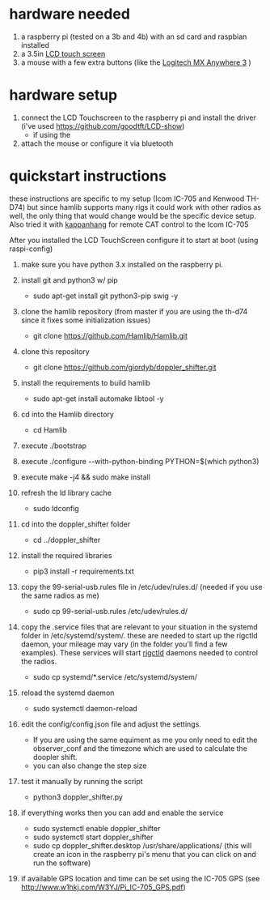 
# hardware needed

1. a raspberry pi (tested on a 3b and 4b) with an sd card and raspbian installed
2. a 3.5in [LCD touch screen](http://www.lcdwiki.com/3.5inch_RPi_Display
)
3. a mouse with a few extra buttons (like the [Logitech MX Anywhere 3](https://www.logitech.com/en-us/products/mice/mx-anywhere-3-for-business.910-006215.html) )

# hardware setup
1. connect the LCD Touchscreen to the raspberry pi and install the driver (i've used https://github.com/goodtft/LCD-show)
    * if using the 
2. attach the mouse or configure it via bluetooth 

# quickstart instructions

these instructions are specific to my setup (Icom IC-705 and Kenwood TH-D74) but since hamlib supports many rigs it could work with other radios as well, the only thing that would change would be the specific device setup.
Also tried it with [kappanhang](https://github.com/nonoo/kappanhang) for remote CAT control to the Icom IC-705

After you installed the LCD TouchScreen configure it to start at boot (using raspi-config)

1. make sure you have python 3.x installed on the raspberry pi.
2. install git and python3 w/ pip 
    + sudo apt-get install git python3-pip swig -y
3. clone the hamlib repository (from master if you are using the th-d74 since it fixes some initialization issues) 
    + git clone https://github.com/Hamlib/Hamlib.git
4. clone this repository 
    + git clone https://github.com/giordyb/doppler_shifter.git
5. install the requirements to build hamlib 
    + sudo apt-get install automake libtool -y
6. cd into the Hamlib directory 
    + cd Hamlib
7. execute ./bootstrap
8. execute ./configure --with-python-binding PYTHON=$(which python3)
9. execute make -j4 && sudo make install
10. refresh the ld library cache
    + sudo ldconfig
11. cd into the doppler_shifter folder 
    + cd ../doppler_shifter
12. install the required libraries 
    + pip3 install -r requirements.txt
13. copy the 99-serial-usb.rules file in /etc/udev/rules.d/ (needed if you use the same radios as me) 
    + sudo cp 99-serial-usb.rules /etc/udev/rules.d/
14. copy the .service files that are relevant to your situation in the systemd folder in /etc/systemd/system/. these are needed to start up the rigctld daemon, your mileage may vary (in the folder you'll find a few examples). These services will start [rigctld](https://www.mankier.com/1/rigctld) daemons needed to control the radios.
    + sudo cp systemd/*.service /etc/systemd/system/
15. reload the systemd daemon 
    + sudo systemctl daemon-reload
16. edit the config/config.json file and adjust the settings. 
    + If you are using the same equiment as me you only need to edit the observer_conf and the timezone which are used to calculate the doopler shift.
    + you can also change the step size
17. test it manually by running the script
    + python3 doppler_shifter.py
18. if everything works then you can add and enable the service
    + sudo systemctl enable doppler_shifter
    + sudo systemctl start doppler_shifter
    + sudo cp doppler_shifter.desktop /usr/share/applications/ (this will create an icon in the raspberry pi's menu that you can click on and run the software)

19. if available GPS location and time can be set using the IC-705 GPS (see http://www.w1hkj.com/W3YJ/Pi_IC-705_GPS.pdf)